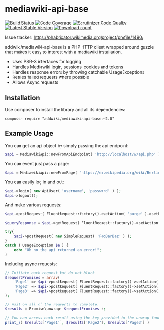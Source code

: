 # mediawiki-api-base

[![Build Status](https://travis-ci.org/addwiki/mediawiki-api-base.svg?branch=master)](https://travis-ci.org/addwiki/mediawiki-api-base)
[![Code Coverage](https://scrutinizer-ci.com/g/addwiki/mediawiki-api-base/badges/coverage.png?b=master)](https://scrutinizer-ci.com/g/addwiki/mediawiki-api-base/?branch=master)
[![Scrutinizer Code Quality](https://scrutinizer-ci.com/g/addwiki/mediawiki-api-base/badges/quality-score.png?b=master)](https://scrutinizer-ci.com/g/addwiki/mediawiki-api-base/?branch=master)
[![Latest Stable Version](https://poser.pugx.org/addwiki/mediawiki-api-base/version.png)](https://packagist.org/packages/addwiki/mediawiki-api-base)
[![Download count](https://poser.pugx.org/addwiki/mediawiki-api-base/d/total.png)](https://packagist.org/packages/addwiki/mediawiki-api-base)

Issue tracker: https://phabricator.wikimedia.org/project/profile/1490/

addwiki/mediawiki-api-base is a PHP HTTP client wrapped around guzzle that makes it easy to interest with a mediawiki installation.

 - Uses PSR-3 interfaces for logging
 - Handles Mediawiki login, sessions, cookies and tokens
 - Handles response errors by throwing catchable UsageExceptions
 - Retries failed requests where possible
 - Allows Async requests

## Installation

Use composer to install the library and all its dependencies:

	composer require "addwiki/mediawiki-api-base:~2.0"

## Example Usage

You can get an api object by simply passing the api endpoint:

```php
$api = MediawikiApi::newFromApiEndpoint( 'http://localhost/w/api.php' );
```

You can event just pass a page:

```php
$api = MediawikiApi::newFromPage( 'https://en.wikipedia.org/wiki/Berlin' );
```

You can easily log in and out:

```php
$api->login( new ApiUser( 'username', 'password' ) );
$api->logout();
```

And make various requests:

```php
$api->postRequest( FluentRequest::factory()->setAction( 'purge' )->setParam( 'titles', 'FooBar' ) );

$queryResponse = $api->getRequest( FluentRequest::factory()->setAction( 'query' )->setParam( 'meta', 'siteinfo' ) );

try{
	$api->postRequest( new SimpleRequest( 'FooBarBaz' ) );
}
catch ( UsageException $e ) {
	echo "Oh no the api returned an error!";
}
```

Including async requests:
```php
// Initiate each request but do not block
$requestPromises = array(
	'Page1' => $api->postRequest( FluentRequest::factory()->setAction( 'purge' )->setParam( 'titles', 'Page1' ) ),
	'Page2' => $api->postRequest( FluentRequest::factory()->setAction( 'purge' )->setParam( 'titles', 'Page2' ) ),
	'Page3' => $api->postRequest( FluentRequest::factory()->setAction( 'purge' )->setParam( 'titles', 'Page3' ) ),
);

// Wait on all of the requests to complete.
$results = Promise\unwrap( $requestPromises );

// You can access each result using the key provided to the unwrap function.
print_r( $results['Page1'], $results['Page2'], $results['Page3'] )
```